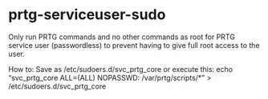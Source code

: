 # prtg-serviceuser-sudo
Only run PRTG commands and no other commands as root for PRTG service user (passwordless) to prevent having to give full root access to the user.

How to:
Save as /etc/sudoers.d/svc_prtg_core or execute this: echo “svc_prtg_core ALL=(ALL) NOPASSWD: /var/prtg/scripts/*” > /etc/sudoers.d/svc_prtg_core
